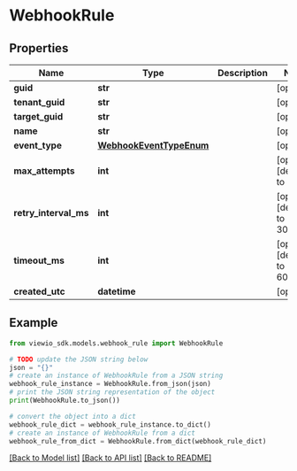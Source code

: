 # WebhookRule


## Properties

Name | Type | Description | Notes
------------ | ------------- | ------------- | -------------
**guid** | **str** |  | [optional]
**tenant_guid** | **str** |  | [optional]
**target_guid** | **str** |  | [optional]
**name** | **str** |  | [optional]
**event_type** | [**WebhookEventTypeEnum**](WebhookEventTypeEnum.md) |  | [optional]
**max_attempts** | **int** |  | [optional] [default to 10]
**retry_interval_ms** | **int** |  | [optional] [default to 30000]
**timeout_ms** | **int** |  | [optional] [default to 60000]
**created_utc** | **datetime** |  | [optional]

## Example

```python
from viewio_sdk.models.webhook_rule import WebhookRule

# TODO update the JSON string below
json = "{}"
# create an instance of WebhookRule from a JSON string
webhook_rule_instance = WebhookRule.from_json(json)
# print the JSON string representation of the object
print(WebhookRule.to_json())

# convert the object into a dict
webhook_rule_dict = webhook_rule_instance.to_dict()
# create an instance of WebhookRule from a dict
webhook_rule_from_dict = WebhookRule.from_dict(webhook_rule_dict)
```
[[Back to Model list]](../README.md#documentation-for-models) [[Back to API list]](../README.md#documentation-for-api-endpoints) [[Back to README]](../README.md)
